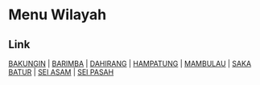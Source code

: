 # Menu Wilayah

## Link

[BAKUNGIN](https://github.com/gigit-pemilu/pemilu-2024-62-kalimantan-tengah/tree/main/pilpres/hitung-suara/sub/62-kalimantan-tengah/sub/03-kapuas/sub/02-kapuas-hilir/sub/2006-bakungin)
 | 
[BARIMBA](https://github.com/gigit-pemilu/pemilu-2024-62-kalimantan-tengah/tree/main/pilpres/hitung-suara/sub/62-kalimantan-tengah/sub/03-kapuas/sub/02-kapuas-hilir/sub/1004-barimba)
 | 
[DAHIRANG](https://github.com/gigit-pemilu/pemilu-2024-62-kalimantan-tengah/tree/main/pilpres/hitung-suara/sub/62-kalimantan-tengah/sub/03-kapuas/sub/02-kapuas-hilir/sub/1003-dahirang)
 | 
[HAMPATUNG](https://github.com/gigit-pemilu/pemilu-2024-62-kalimantan-tengah/tree/main/pilpres/hitung-suara/sub/62-kalimantan-tengah/sub/03-kapuas/sub/02-kapuas-hilir/sub/1002-hampatung)
 | 
[MAMBULAU](https://github.com/gigit-pemilu/pemilu-2024-62-kalimantan-tengah/tree/main/pilpres/hitung-suara/sub/62-kalimantan-tengah/sub/03-kapuas/sub/02-kapuas-hilir/sub/1001-mambulau)
 | 
[SAKA BATUR](https://github.com/gigit-pemilu/pemilu-2024-62-kalimantan-tengah/tree/main/pilpres/hitung-suara/sub/62-kalimantan-tengah/sub/03-kapuas/sub/02-kapuas-hilir/sub/2008-saka-batur)
 | 
[SEI ASAM](https://github.com/gigit-pemilu/pemilu-2024-62-kalimantan-tengah/tree/main/pilpres/hitung-suara/sub/62-kalimantan-tengah/sub/03-kapuas/sub/02-kapuas-hilir/sub/2007-sei-asam)
 | 
[SEI PASAH](https://github.com/gigit-pemilu/pemilu-2024-62-kalimantan-tengah/tree/main/pilpres/hitung-suara/sub/62-kalimantan-tengah/sub/03-kapuas/sub/02-kapuas-hilir/sub/1005-sei-pasah)


